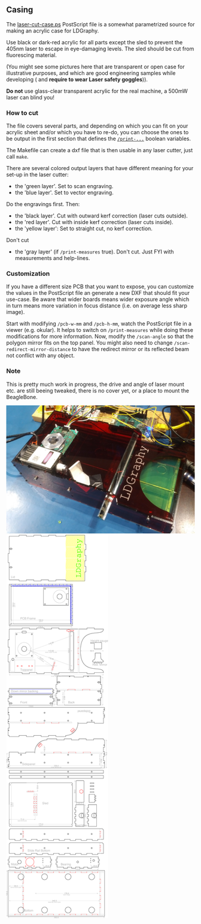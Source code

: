 Casing
------

The [laser-cut-case.ps](./laser-cut-case.ps) PostScript file is a somewhat
parametrized source for making an acrylic case for LDGraphy.

Use black or dark-red acrylic for all parts except the sled to prevent the
405nm laser to escape in eye-damaging levels. The sled should be cut from
fluorescing material.

(You might see some pictures here that are transparent or open case for
illustrative purposes, and which are good engineering samples while developing (
and **require to wear Laser safety goggles**)).

**Do not** use glass-clear transparent acrylic for the real machine, a 500mW
laser can blind you!

### How to cut
The file covers several parts, and depending on which you can fit
on your acrylic sheet and/or which you have to re-do, you can choose the ones
to be output in the first section that defines the
[`/print-...`](./laser-cut-case.ps#L28) boolean variables.

The Makefile can create a dxf file that is then usable in any laser cutter, just
call `make`.

There are several colored output layers that have different meaning for your
set-up in the laser cutter:
  * the 'green layer'. Set to scan engraving.
  * the 'blue layer'. Set to vector engraving.

Do the engravings first. Then:
  * the 'black layer'. Cut with outward kerf correction (laser cuts outside).
  * the 'red layer'. Cut with inside kerf correction (laser cuts inside).
  * the 'yellow layer': Set to straight cut, no kerf correction.

Don't cut
  * the 'gray layer' (if `/print-measures` true). Don't cut. Just FYI with measurements and help-lines.

### Customization
If you have a different size PCB that you want to expose, you can customize
the values in the PostScript file an generate a new DXF that should fit your
use-case. Be aware that wider boards means wider exposure angle which in
turn means more variation in focus distance (i.e. on average less sharp image).

Start with modifying `/pcb-w-mm` and `/pcb-h-mm`, watch the PostScript file in
a viewer (e.g. okular). It helps to switch on `/print-measures` while doing
these modifications for more information.
Now, modify the `/scan-angle` so that the polygon mirror fits on the top panel.
You might also need to change `/scan-redirect-mirror-distance` to have the
redirect mirror or its reflected beam not conflict with any object.

### Note
This is pretty much work in progress, the drive and angle of laser mount etc.
are still beeing tweaked, there is no cover yet, or a place to mount the
BeagleBone.

![](../img/sample-case.jpg)
![](../img/laser-cut-outline.png)